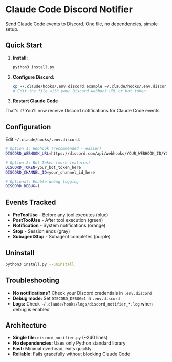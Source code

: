 # Claude Code Discord Notifier

Send Claude Code events to Discord. One file, no dependencies, simple setup.

## Quick Start

1. **Install:**

   ```bash
   python3 install.py
   ```

2. **Configure Discord:**

   ```bash
   cp ~/.claude/hooks/.env.discord.example ~/.claude/hooks/.env.discord
   # Edit the file with your Discord webhook URL or bot token
   ```

3. **Restart Claude Code**

That's it! You'll now receive Discord notifications for Claude Code events.

## Configuration

Edit `~/.claude/hooks/.env.discord`:

```bash
# Option 1: Webhook (recommended - easier)
DISCORD_WEBHOOK_URL=https://discord.com/api/webhooks/YOUR_WEBHOOK_ID/YOUR_TOKEN

# Option 2: Bot Token (more features)
DISCORD_TOKEN=your_bot_token_here
DISCORD_CHANNEL_ID=your_channel_id_here

# Optional: Enable debug logging
DISCORD_DEBUG=1
```

## Events Tracked

- **PreToolUse** - Before any tool executes (blue)
- **PostToolUse** - After tool execution (green)
- **Notification** - System notifications (orange)
- **Stop** - Session ends (gray)
- **SubagentStop** - Subagent completes (purple)

## Uninstall

```bash
python3 install.py --uninstall
```

## Troubleshooting

- **No notifications?** Check your Discord credentials in `.env.discord`
- **Debug mode:** Set `DISCORD_DEBUG=1` in `.env.discord`
- **Logs:** Check `~/.claude/hooks/logs/discord_notifier_*.log` when debug is enabled

## Architecture

- **Single file:** `discord_notifier.py` (~240 lines)
- **No dependencies:** Uses only Python standard library
- **Fast:** Minimal overhead, exits quickly
- **Reliable:** Fails gracefully without blocking Claude Code
